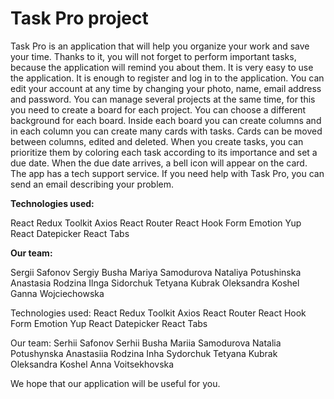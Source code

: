 
# **Task Pro project**

Task Pro is an application that will help you organize your work and save your time. Thanks to it, you will not forget to perform important tasks, because the application will remind you about them.
It is very easy to use the application. It is enough to register and log in to the application. You can edit your account at any time by changing your photo, name, email address and password. You can manage several projects at the same time, for this you need to create a board for each project. You can choose a different background for each board. Inside each board you can create columns and in each column you can create many cards with tasks. Cards can be moved between columns, edited and deleted. When you create tasks, you can prioritize them by coloring each task according to its importance and set a due date. When the due date arrives, a bell icon will appear on the card.
The app has a tech support service. If you need help with Task Pro, you can send an email describing your problem.


**Technologies used:**

React
Redux Toolkit
Axios
React Router
React Hook Form
Emotion
Yup
React Datepicker
React Tabs

**Our team:**

Sergii Safonov
Sergiy Busha
Mariya Samodurova
Nataliya Potushinska
Anastasia Rodzina
Ilnga Sidorchuk
Tetyana Kubrak
Oleksandra Koshel
Ganna Wojciechowska

Technologies used:
React
Redux Toolkit
Axios
React Router
React Hook Form
Emotion
Yup
React Datepicker
React Tabs

Our team:
Serhii Safonov
Serhii Busha
Mariia Samodurova
Natalia Potushynska
Anastasiia Rodzina
Inha Sydorchuk
Tetyana Kubrak
Oleksandra Koshel
Anna Voitsekhovska


We hope that our application will be useful for you.
